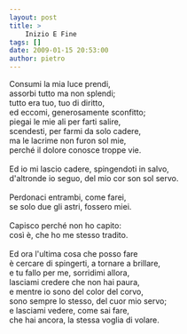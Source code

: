 ```yaml
---
layout: post
title: >
    Inizio E Fine
tags: []
date: 2009-01-15 20:53:00
author: pietro
---
```

Consumi la mia luce prendi,<br/>assorbi tutto ma non splendi;<br/>tutto era tuo, tuo di diritto,<br/>ed eccomi, generosamente sconfitto;<br/>piegai le mie ali per farti salire,<br/>scendesti, per farmi da solo cadere,<br/>ma le lacrime non furon sol mie,<br/>perché il dolore conosce troppe vie.<br/><br/>Ed io mi lascio cadere, spingendoti in salvo,<br/>d'altronde io seguo, del mio cor son sol servo.<br/><br/>Perdonaci entrambi, come farei,<br/>se solo due gli astri, fossero miei.<br/><br/>Capisco perché non ho capito:<br/>così è, che ho me stesso tradito.<br/><br/>Ed ora l'ultima cosa che posso fare<br/>è cercare di spingerti, a tornare a brillare,<br/>e tu fallo per me, sorridimi allora,<br/>lasciami credere che non hai paura,<br/>e mentre io sono del color del corvo,<br/>sono sempre lo stesso, del cuor mio servo;<br/>e lasciami vedere, come sai fare,<br/>che hai ancora, la stessa voglia di volare.
